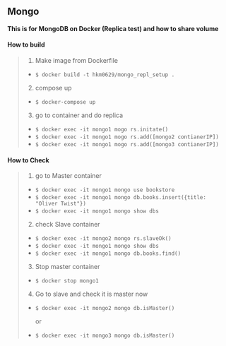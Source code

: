 ## Mongo



**This is for MongoDB on Docker (Replica test) and how to share volume**



#### How to build

>1. Make image from Dockerfile
>   * `$ docker build -t hkm0629/mongo_repl_setup .`
>2. compose up
>   * `$ docker-compose up`
>3. go to container and do replica
>   * `$ docker exec -it mongo1 mogo rs.initate()`
>   * `$ docker exec -it mongo1 mogo rs.add([mongo2 contianerIP])`
>   * `$ docker exec -it mongo1 mogo rs.add([mongo3 contianerIP])`



#### How to Check

>1. go to Master container
>
>   * `$ docker exec -it mongo1 mongo use bookstore`
>   * `$ docker exec -it mongo1 mongo db.books.insert({title: "Oliver Twist"})`
>   * `$ docker exec -it mongo1 mongo show dbs`
>
>2. check Slave container 
>
>   * `$ docker exec -it mongo2 mongo rs.slaveOk()`
>   * `$ docker exec -it mongo1 mongo show dbs`
>   * `$ docker exec -it mongo1 mongo db.books.find()`
>
>3. Stop master container
>
>   * `$ docker stop mongo1`
>
>4. Go to slave and check it is master now
>
>   * `$ docker exec -it mongo2 mongo db.isMaster()`
>
>     or
>
>   * `$ docker exec -it mongo3 mongo db.isMaster()`